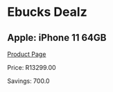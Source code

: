 
# Ebucks Dealz
## Apple: iPhone 11 64GB
[Product Page](https://www.ebucks.com/web/shop/productSelected.do?prodId=1029039269&catId=704983786)

Price: R13299.00

Savings: 700.0


	